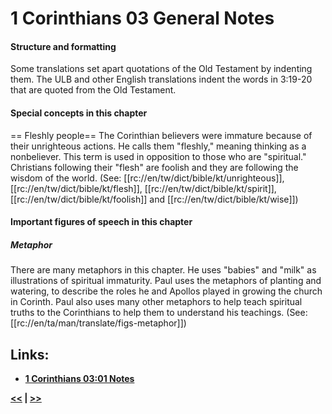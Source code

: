 # 1 Corinthians 03 General Notes #

#### Structure and formatting ####

Some translations set apart quotations of the Old Testament by indenting them. The ULB and other English translations indent the words in 3:19-20 that are quoted from the Old Testament.

#### Special concepts in this chapter ####

== Fleshly people==
The Corinthian believers were immature because of their unrighteous actions. He calls them "fleshly," meaning thinking as a nonbeliever. This term is used in opposition to those who are "spiritual." Christians following their "flesh" are foolish and they are following the wisdom of the world. (See: [[rc://en/tw/dict/bible/kt/unrighteous]], [[rc://en/tw/dict/bible/kt/flesh]], [[rc://en/tw/dict/bible/kt/spirit]], [[rc://en/tw/dict/bible/kt/foolish]] and [[rc://en/tw/dict/bible/kt/wise]])

#### Important figures of speech in this chapter ####

##### Metaphor #####
There are many metaphors in this chapter. He uses "babies" and "milk" as illustrations of spiritual immaturity. Paul uses the metaphors of planting and watering, to describe the roles he and Apollos played in growing the church in Corinth. Paul also uses many other metaphors to help teach spiritual truths to the Corinthians to help them to understand his teachings. (See: [[rc://en/ta/man/translate/figs-metaphor]])
## Links: ##

* __[1 Corinthians 03:01 Notes](./01.md)__

__[<<](../02/intro.md) | [>>](../04/intro.md)__

